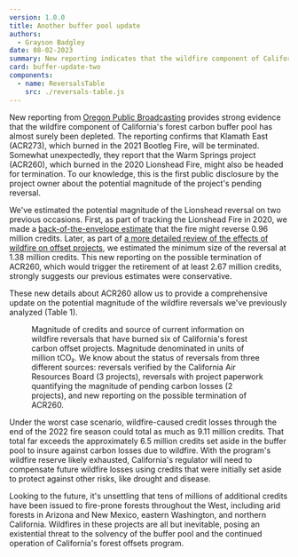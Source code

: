 ```yaml
---
version: 1.0.0
title: Another buffer pool update
authors:
  - Grayson Badgley
date: 08-02-2023
summary: New reporting indicates that the wildfire component of California's buffer pool is almost surely depleted.
card: buffer-update-two
components:
  - name: ReversalsTable
    src: ./reversals-table.js
---
```


New reporting from [Oregon Public Broadcasting](https://www.opb.org/article/2023/08/02/climate-change-carbon-offset-oregon/) provides strong evidence that the wildfire component of California's forest carbon buffer pool has almost surely been depleted. The reporting confirms that Klamath East (ACR273), which burned in the 2021 Bootleg Fire, will be terminated. Somewhat unexpectedly, they report that the Warm Springs project (ACR260), which burned in the 2020 Lionshead Fire, might also be headed for termination. To our knowledge, this is the first public disclosure by the project owner about the potential magnitude of the project's pending reversal.

We've estimated the potential magnitude of the Lionshead reversal on two previous occasions. First, as part of tracking the Lionshead Fire in 2020, we made a [back-of-the-envelope estimate](https://carbonplan.org/research/offset-project-fire) that the fire might reverse 0.96 million credits. Later, as part of [a more detailed review of the effects of wildfire on offset projects](https://doi.org/10.3389/ffgc.2022.930426), we estimated the minimum size of the reversal at 1.38 million credits. This new reporting on the possible termination of ACR260, which would trigger the retirement of at least 2.67 million credits, strongly suggests our previous estimates were conservative.

These new details about ACR260 allow us to provide a comprehensive update on the potential magnitude of the wildfire reversals we've previously analyzed (Table 1).

<Figure>
  <ReversalsTable />
  <TableCaption number={1}>
    Magnitude of credits and source of current information on wildfire reversals
    that have burned six of California's forest carbon offset projects. Magnitude denominated in units of million tCO₂. We know
about the status of reversals from three different sources: reversals
verified by the California Air Resources Board (3 projects), reversals with
project paperwork quantifying the magnitude of pending carbon losses (2
projects), and new reporting on the possible termination of ACR260.

  </TableCaption>
</Figure>

Under the worst case scenario, wildfire-caused credit losses through the end of the 2022 fire season could total as much as 9.11 million credits. That total far exceeds the approximately 6.5 million credits set aside in the buffer pool to insure against carbon losses due to wildfire. With the program's wildfire reserve likely exhausted, California's regulator will need to compensate future wildfire losses using credits that were initially set aside to protect against other risks, like drought and disease.

Looking to the future, it's unsettling that tens of millions of additional credits have been issued to fire-prone forests throughout the West, including arid forests in Arizona and New Mexico, eastern Washington, and northern California. Wildfires in these projects are all but inevitable, posing an existential threat to the solvency of the buffer pool and the continued operation of California's forest offsets program.
